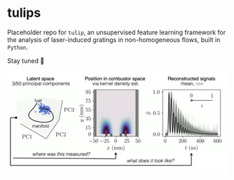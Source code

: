 # tulips
 
 Placeholder repo for `tulip`, an unsupervised feature learning framework for the analysis of laser-induced gratings in non-homogeneous flows, built in `Python`.

Stay tuned 🌷

![plot](./teaser2.png)

